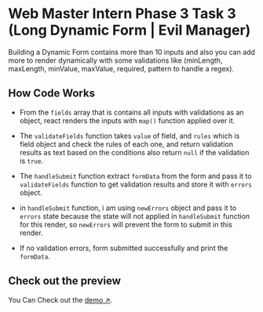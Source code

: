 # Web Master Intern Phase 3 Task 3 (Long Dynamic Form | Evil Manager)

Building a Dynamic Form contains more than 10 inputs and also you can add more to render dynamically with some validations like (minLength, maxLength, minValue, maxValue, required, pattern to handle a regex).

## How Code Works

- From the `fields` array that is contains all inputs with validations as an object, react renders the inputs with `map()` function applied over it.

- The `validateFields` function takes `value` of field, and `rules` which is field object and check the rules of each one, and return validation results as text based on the conditions also return `null` if the validation is `true`.

- The `handleSubmit` function extract `formData` from the form and pass it to `validateFields` function to get validation results and store it with `errors` object.

- in `handleSubmit` function, i am using `newErrors` object and pass it to `errors` state because the state will not applied in `handleSubmit` function for this render, so `newErrors` will prevent the form to submit in this render.

- If no validation errors, form submitted successfully and print the `formData`.

## Check out the preview

You Can Check out the [demo ↗️](https://typescript-eslint.io).
